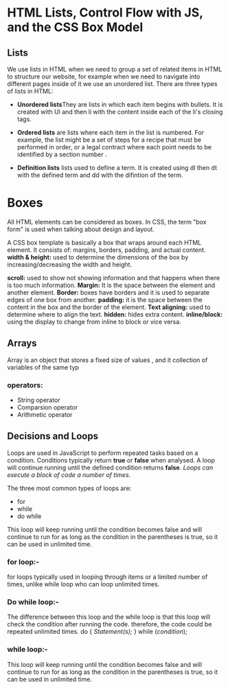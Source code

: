 # HTML Lists, Control Flow with JS, and the CSS Box Model


## Lists


We use lists in HTML when we need to group a set of related items in HTML to structure our website, for example when we need to navigate into different pages inside of it we use an unordered list. 
There are three types of lists in HTML:

+ **Unordered lists**They are lists in which each item begins with bullets.
It is created with Ul and then li with the content inside each of the li's closing tags.

+ **Ordered lists** are lists where each item in the list is numbered. For example, the list might be a set of steps for a recipe that must be performed in order, or a legal contract where each point needs to be identified by a section number .
+ **Definition  lists** lists used to define a term. It is created using dl then dt with the defined term and dd with the difintion of the term.

# Boxes
All HTML elements can be considered as boxes.
In CSS, the term "box form" is used when talking about design and layout.

A CSS box template is basically a box that wraps around each HTML element. It consists of: margins, borders, padding, and actual content.
**width & height:** used to determine the dimensions of the box by increasing/decreasing the width and height.


**scroll:** used to show not showing information and that happens when there is too much information. 
**Margin:** It is the space between the element and another element.
**Border:** boxes have borders and it is used to separate edges of one box from another.
**padding:** it is the space between the content in the box and the border of the element.
**Text aligning:** used to determine where to align the text.
**hidden:** hides extra content.
**inline/block:** using the display to change from inline to block or vice versa.

## Arrays
Array is an object that stores a fixed size of values , and it collection of variables of the same typ

### operators:
* String operator
* Comparsion operator
* Arithmetic operator
## Decisions and Loops
Loops are used in JavaScript to perform repeated tasks based on a condition. Conditions typically return **true** or **false** when analysed. A loop will continue running until the defined condition returns **false**. 
_Loops can execute a block of code a number of times._

The three most common types of loops are:
- for
- while
- do while

This loop will keep running until the condition becomes false and will continue to run for as long as the condition in the parentheses is true, so it can be used in unlimited time.
### for loop:-
for loops typically used in looping through items or a limited number of times, unlike while loop who can loop unlimited times.
### Do while loop:-
The difference between this loop and the while loop is that this loop will check the condition after running the code. therefore, the code could be repeated unlimited times.
do {
   *Statement(s);*
   } 
while (*condition*);
### while loop:-
This loop will keep running until the condition becomes false and will continue to run for as long as the condition in the parentheses is true, so it can be used in unlimited time.

